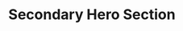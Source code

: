 ---
title: Secondary Hero Section
category: Marketing
paid: false
isActive: false
ltr: {"preview":"function App() {\n  const [state, setState] = React.useState(false);\n\n  // Replace javascript:void(0) path with your path\n  const navigation = [{\n    title: \"Customers\",\n    path: \"javascript:void(0)\"\n  }, {\n    title: \"Careers\",\n    path: \"javascript:void(0)\"\n  }, {\n    title: \"Guides\",\n    path: \"javascript:void(0)\"\n  }, {\n    title: \"Partners\",\n    path: \"javascript:void(0)\"\n  }, {\n    title: \"Team\",\n    path: \"javascript:void(0)\"\n  }];\n  return /*#__PURE__*/React.createElement(React.Fragment, null, /*#__PURE__*/React.createElement(\"header\", null, /*#__PURE__*/React.createElement(\"nav\", {\n    className: \"relative items-center pt-5 px-4 mx-auto max-w-screen-xl sm:px-8 sm:flex sm:space-x-6\"\n  }, /*#__PURE__*/React.createElement(\"div\", {\n    className: \"flex justify-between\"\n  }, /*#__PURE__*/React.createElement(\"a\", {\n    href: \"javascript:void(0)\"\n  }, /*#__PURE__*/React.createElement(\"img\", {\n    src: \"https://www.floatui.com/logo.svg\",\n    width: 120,\n    height: 50,\n    alt: \"Float UI logo\"\n  })), /*#__PURE__*/React.createElement(\"button\", {\n    className: \"text-gray-500 outline-none sm:hidden\",\n    onClick: () => setState(!state)\n  }, state ? /*#__PURE__*/React.createElement(\"svg\", {\n    xmlns: \"http://www.w3.org/2000/svg\",\n    className: \"h-6 w-6\",\n    fill: \"none\",\n    viewBox: \"0 0 24 24\",\n    stroke: \"currentColor\"\n  }, /*#__PURE__*/React.createElement(\"path\", {\n    strokeLinecap: \"round\",\n    strokeLinejoin: \"round\",\n    strokeWidth: 2,\n    d: \"M6 18L18 6M6 6l12 12\"\n  })) : /*#__PURE__*/React.createElement(\"svg\", {\n    xmlns: \"http://www.w3.org/2000/svg\",\n    className: \"h-6 w-6\",\n    fill: \"none\",\n    viewBox: \"0 0 24 24\",\n    stroke: \"currentColor\"\n  }, /*#__PURE__*/React.createElement(\"path\", {\n    strokeLinecap: \"round\",\n    strokeLinejoin: \"round\",\n    strokeWidth: 2,\n    d: \"M4 6h16M4 12h16M4 18h16\"\n  })))), /*#__PURE__*/React.createElement(\"ul\", {\n    className: `bg-white shadow-md rounded-md p-4 flex-1 mt-12 absolute z-20 top-8 right-4 w-64 border sm:shadow-none sm:block sm:border-0 sm:mt-0 sm:static sm:w-auto ${state ? '' : 'hidden'}`\n  }, /*#__PURE__*/React.createElement(\"div\", {\n    className: \"order-1 justify-end items-center space-y-5 sm:flex sm:space-x-6 sm:space-y-0\"\n  }, navigation.map((item, idx) => /*#__PURE__*/React.createElement(\"li\", {\n    className: \"text-gray-500 hover:text-indigo-600\",\n    key: idx\n  }, /*#__PURE__*/React.createElement(\"a\", {\n    href: item.path\n  }, item.title))))))), /*#__PURE__*/React.createElement(\"section\", {\n    className: \"mt-24 mx-auto max-w-screen-xl pb-4 px-4 items-center lg:flex md:px-8\"\n  }, /*#__PURE__*/React.createElement(\"div\", {\n    className: \"space-y-4 flex-1 sm:text-center lg:text-left\"\n  }, /*#__PURE__*/React.createElement(\"h1\", {\n    className: \"text-gray-800 font-bold text-4xl xl:text-5xl\"\n  }, \"Optimize your website for\", /*#__PURE__*/React.createElement(\"span\", {\n    className: \"text-indigo-600\"\n  }, \" Search engine\")), /*#__PURE__*/React.createElement(\"p\", {\n    className: \"text-gray-500 max-w-xl leading-relaxed sm:mx-auto lg:ml-0\"\n  }, \"It is a long established fact that a reader will be distracted by the readable content of a page when looking at its layout. The point of using Lorem Ipsum\"), /*#__PURE__*/React.createElement(\"div\", {\n    className: \"mt-12\"\n  }, /*#__PURE__*/React.createElement(\"p\", {\n    className: \"text-gray-800 py-3\"\n  }, \"Subscribe to our newsletter and we'll save your time\"), /*#__PURE__*/React.createElement(\"form\", {\n    onSubmit: e => e.preventDefault(),\n    className: \"items-center space-y-3 sm:justify-center sm:space-x-3 sm:space-y-0 sm:flex lg:justify-start\"\n  }, /*#__PURE__*/React.createElement(\"input\", {\n    type: \"text\",\n    placeholder: \"Enter your email\",\n    className: \"text-gray-500 border outline-none p-3 rounded-md w-full sm:w-72\"\n  }), /*#__PURE__*/React.createElement(\"button\", {\n    className: \"outline-none bg-gray-700 text-white text-center px-4 py-3 rounded-md shadow w-full ring-offset-2 ring-gray-700 focus:ring-2  sm:w-auto\"\n  }, \"Subscribe\")))), /*#__PURE__*/React.createElement(\"div\", {\n    className: \"flex-1 text-center mt-4 lg:mt-0 lg:ml-3\"\n  }, /*#__PURE__*/React.createElement(\"img\", {\n    src: \"https://i.postimg.cc/kgd4WhyS/container.png\",\n    className: \"w-full mx-auto sm:w-10/12  lg:w-full\"\n  }))));\n}","react":{"jsxCss":[{"code":"import { useState } from 'react'\n\nexport default () => {\n\n    const [state, setState] = useState(false)\n\n  // Replace javascript:void(0) path with your path\n  const navigation = [\n      { title: \"Customers\", path: \"javascript:void(0)\" },\n      { title: \"Careers\", path: \"javascript:void(0)\" },\n      { title: \"Guides\", path: \"javascript:void(0)\" },\n      { title: \"Partners\", path: \"javascript:void(0)\" },\n      { title: \"Team\", path: \"javascript:void(0)\" }\n  ]\n  \n    return (\n        <>\n            <header className=\"hero-secondary-header\">\n                <nav className=\"hero-secondary-nav\">\n                    <div className=\"nav-brand\">\n                        <a href=\"javascript:void(0)\">\n                            <img\n                                src=\"https://www.floatui.com/logo.svg\" \n                                width={120} \n                                height={50}\n                                alt=\"Float UI logo\"\n                            />\n                        </a>\n                        <button className=\"menu-btn\"\n                            onClick={() => setState(!state)}\n                        >\n                            {\n                                state ? (\n                                    <svg xmlns=\"http://www.w3.org/2000/svg\" fill=\"none\" viewBox=\"0 0 24 24\" stroke=\"currentColor\">\n                                        <path strokeLinecap=\"round\" strokeLinejoin=\"round\" strokeWidth={2} d=\"M6 18L18 6M6 6l12 12\" />\n                                    </svg>\n                                ) : (\n\n                                    <svg xmlns=\"http://www.w3.org/2000/svg\" fill=\"none\" viewBox=\"0 0 24 24\" stroke=\"currentColor\">\n                                        <path strokeLinecap=\"round\" strokeLinejoin=\"round\" strokeWidth={2} d=\"M4 6h16M4 12h16M4 18h16\" />\n                                    </svg>\n                                )\n                            }\n                        </button>\n                    </div>\n                    <ul className={`nav-items ${state ? '' : 'hide-nav'}`}>\n                        <div className=\"nav-items-li\">\n                            {\n                                navigation.map((item, idx) => (\n                                    <li key={idx}>\n                                        <a href={item.path}>{item.title}</a>\n                                    </li>\n                                ))\n                            }\n                        </div>\n                    </ul>\n                </nav>\n            </header>\n            <section className=\"hero-secondary\">\n                <div className=\"hero-details\">\n                    <h1>\n                        Optimize your website for\n                         <span> Search engine</span>\n                    </h1>\n                    <p>\n                        It is a long established fact that a reader will be distracted by the readable content of a page when looking at its layout. The point of using Lorem Ipsum\n                    </p>\n                    <div className=\"hero-form\">\n                        <p className=\"\">\n                            Subscribe to our newsletter and we'll save your time\n                        </p>\n                        <form className=\"hero-form-container\">\n                            <input\n                                type=\"text\"\n                                placeholder=\"Enter your email\"\n                            />\n                            <button>\n                                Subscribe \n                            </button>\n                        </form>\n                    </div>\n                </div>\n                <div className=\"hero-img\">\n                    <img src=\"https://i.postimg.cc/kgd4WhyS/container.png\" />\n                </div>\n            </section>\n        </>\n    )\n}\n","label":"App.jsx"},{"code":".hero-secondary-header .hero-secondary-nav {\n  position: relative;\n  align-items: center;\n  padding: 1.25rem 1rem 0 1rem;\n  margin: auto;\n  max-width: 1280px;\n}\n@media (min-width: 640px) {\n  .hero-secondary-header .hero-secondary-nav {\n    display: flex;\n    padding-left: 2rem;\n    padding-right: 2rem;\n  }\n  .hero-secondary-header .hero-secondary-nav > * + * {\n    margin-left: 1.5rem;\n  }\n}\n.hero-secondary-header .hero-secondary-nav .nav-brand {\n  display: flex;\n  justify-content: space-between;\n}\n.hero-secondary-header .hero-secondary-nav .nav-brand .menu-btn {\n  color: #6b7280;\n  outline: none;\n}\n.hero-secondary-header .hero-secondary-nav .nav-brand .menu-btn svg {\n  width: 1.5rem;\n  height: 1.5rem;\n}\n@media (min-width: 640px) {\n  .hero-secondary-header .hero-secondary-nav .nav-brand .menu-btn {\n    display: none;\n  }\n}\n.hero-secondary-header .hero-secondary-nav .nav-items {\n  position: absolute;\n  z-index: 20;\n  top: 2rem;\n  right: 1rem;\n  border: solid 1px #e5e7eb;\n  width: 16rem;\n  background-color: #FFF;\n  box-shadow: 0 4px 6px -1px #0000001a, 0 2px 4px -2px #0000001a;\n  border-radius: 0.375rem;\n  padding: 1rem;\n  flex: 1;\n  justify-content: space-between;\n  margin-top: 3rem;\n}\n@media (min-width: 640px) {\n  .hero-secondary-header .hero-secondary-nav .nav-items {\n    position: static;\n    display: block;\n    width: auto;\n    border: none;\n    box-shadow: none;\n    margin-top: 0;\n  }\n}\n.hero-secondary-header .hero-secondary-nav .nav-items .nav-items-li {\n  flex: 1;\n  justify-content: flex-end;\n  align-items: center;\n}\n.hero-secondary-header .hero-secondary-nav .nav-items .nav-items-li > * + * {\n  margin-top: 1.25rem;\n}\n@media (min-width: 640px) {\n  .hero-secondary-header .hero-secondary-nav .nav-items .nav-items-li {\n    display: flex;\n  }\n  .hero-secondary-header .hero-secondary-nav .nav-items .nav-items-li > * + * {\n    margin-left: 1.5rem;\n  }\n  .hero-secondary-header .hero-secondary-nav .nav-items .nav-items-li > * + * {\n    margin-top: 0px;\n  }\n}\n.hero-secondary-header .hero-secondary-nav .nav-items .nav-items-li li {\n  color: #6b7280;\n}\n.hero-secondary-header .hero-secondary-nav .nav-items .nav-items-li li:hover {\n  color: #4f46e5;\n}\n\n.hide-nav {\n  display: none;\n}\n\n.hero-secondary {\n  margin: 6rem auto;\n  max-width: 1280px;\n  padding: 0 1rem;\n  align-items: center;\n}\n@media (min-width: 768px) {\n  .hero-secondary {\n    padding-left: 2rem;\n    padding-right: 2rem;\n  }\n}\n@media (min-width: 1024px) {\n  .hero-secondary {\n    display: flex;\n  }\n}\n.hero-secondary .hero-details {\n  flex: 1;\n}\n.hero-secondary .hero-details > * + * {\n  margin-top: 1rem;\n}\n.hero-secondary .hero-details h1 {\n  color: #1f2937;\n  font-weight: 700;\n  font-size: 2.25rem;\n  line-height: 2.5rem;\n}\n.hero-secondary .hero-details h1 span {\n  color: #4f46e5;\n}\n@media (min-width: 1280px) {\n  .hero-secondary .hero-details h1 {\n    font-size: 3rem;\n    line-height: 1;\n  }\n}\n.hero-secondary .hero-details p {\n  color: #6b7280;\n  max-width: 36rem;\n  line-height: 1.625;\n}\n@media (min-width: 640px) {\n  .hero-secondary .hero-details p {\n    margin-left: auto;\n    margin-right: auto;\n  }\n}\n@media (min-width: 1024px) {\n  .hero-secondary .hero-details p {\n    margin-left: 0;\n  }\n}\n@media (min-width: 640px) {\n  .hero-secondary .hero-details {\n    text-align: center;\n  }\n}\n@media (min-width: 1024px) {\n  .hero-secondary .hero-details {\n    text-align: left;\n  }\n}\n.hero-secondary .hero-form p {\n  color: #1f2937;\n  padding: 0.75rem 0 0.75rem 0;\n}\n.hero-secondary .hero-form .hero-form-container {\n  align-items: center;\n}\n.hero-secondary .hero-form .hero-form-container > * + * {\n  margin-top: 0.75rem;\n}\n@media (min-width: 640px) {\n  .hero-secondary .hero-form .hero-form-container {\n    display: flex;\n    justify-content: center;\n  }\n  .hero-secondary .hero-form .hero-form-container > * + * {\n    margin-left: 0.75rem;\n  }\n  .hero-secondary .hero-form .hero-form-container > * + * {\n    margin-top: 0px;\n  }\n}\n@media (min-width: 1024px) {\n  .hero-secondary .hero-form .hero-form-container {\n    justify-content: flex-start;\n  }\n}\n.hero-secondary .hero-form .hero-form-container input {\n  color: #6b7280;\n  border: solid 1px #e5e7eb;\n  outline: none;\n  padding: 0.75rem;\n  border-radius: 0.375rem;\n  width: 100%;\n}\n@media (min-width: 640px) {\n  .hero-secondary .hero-form .hero-form-container input {\n    width: 18rem;\n  }\n}\n.hero-secondary .hero-form .hero-form-container button {\n  outline: none;\n  background-color: #374151;\n  color: #FFF;\n  text-align: center;\n  padding: 0.75rem 1rem 0.75rem 1rem;\n  border-radius: 0.375rem;\n  box-shadow: 0 1px 3px 0 #0000001a, 0 1px 2px -1px #0000001a;\n  width: 100%;\n}\n.hero-secondary .hero-form .hero-form-container button:focus {\n  box-shadow: 0 0 0 2px white, 0 0 0 4px #374151;\n}\n@media (min-width: 640px) {\n  .hero-secondary .hero-form .hero-form-container button {\n    width: auto;\n  }\n}\n.hero-secondary .hero-img {\n  flex: 1;\n  text-align: center;\n  margin-top: 1rem;\n}\n@media (min-width: 1024px) {\n  .hero-secondary .hero-img {\n    margin-top: 0;\n    margin-left: 0.75rem;\n  }\n}\n.hero-secondary .hero-img img {\n  width: 100%;\n  margin-left: auto;\n  margin-right: auto;\n}\n@media (min-width: 640px) {\n  .hero-secondary .hero-img img {\n    width: 83.333333%;\n  }\n}\n@media (min-width: 1024px) {\n  .hero-secondary .hero-img img {\n    width: 100%;\n  }\n}\n","label":"style.css"}],"jsxTail":[{"code":"import { useState } from 'react'\n\nexport default () => {\n\n    const [state, setState] = useState(false)\n\n  // Replace javascript:void(0) path with your path\n  const navigation = [\n      { title: \"Customers\", path: \"javascript:void(0)\" },\n      { title: \"Careers\", path: \"javascript:void(0)\" },\n      { title: \"Guides\", path: \"javascript:void(0)\" },\n      { title: \"Partners\", path: \"javascript:void(0)\" },\n      { title: \"Team\", path: \"javascript:void(0)\" }\n  ]\n  \n    return (\n        <>\n            <header>\n                <nav className=\"relative items-center pt-5 px-4 mx-auto max-w-screen-xl sm:px-8 sm:flex sm:space-x-6\">\n                    <div className=\"flex justify-between\">\n                        <a href=\"javascript:void(0)\">\n                            <img\n                                src=\"https://www.floatui.com/logo.svg\" \n                                width={120} \n                                height={50}\n                                alt=\"Float UI logo\"\n                            />\n                        </a>\n                        <button className=\"text-gray-500 outline-none sm:hidden\"\n                            onClick={() => setState(!state)}\n                        >\n                            {\n                                state ? (\n                                    <svg xmlns=\"http://www.w3.org/2000/svg\" className=\"h-6 w-6\" fill=\"none\" viewBox=\"0 0 24 24\" stroke=\"currentColor\">\n                                        <path strokeLinecap=\"round\" strokeLinejoin=\"round\" strokeWidth={2} d=\"M6 18L18 6M6 6l12 12\" />\n                                    </svg>\n                                ) : (\n\n                                    <svg xmlns=\"http://www.w3.org/2000/svg\" className=\"h-6 w-6\" fill=\"none\" viewBox=\"0 0 24 24\" stroke=\"currentColor\">\n                                        <path strokeLinecap=\"round\" strokeLinejoin=\"round\" strokeWidth={2} d=\"M4 6h16M4 12h16M4 18h16\" />\n                                    </svg>\n                                )\n                            }\n                        </button>\n                    </div>\n                    <ul className={`bg-white shadow-md rounded-md p-4 flex-1 mt-12 absolute z-20 top-8 right-4 w-64 border sm:shadow-none sm:block sm:border-0 sm:mt-0 sm:static sm:w-auto ${state ? '' : 'hidden'}`}>\n                        <div className=\"order-1 justify-end items-center space-y-5 sm:flex sm:space-x-6 sm:space-y-0\">\n                            {\n                                navigation.map((item, idx) => (\n                                    <li className=\"text-gray-500 hover:text-indigo-600\" key={idx}>\n                                        <a href={item.path}>{item.title}</a>\n                                    </li>\n                                ))\n                            }\n                        </div>\n                    </ul>\n                </nav>\n            </header>\n            <section className=\"mt-24 mx-auto max-w-screen-xl pb-4 px-4 items-center lg:flex md:px-8\">\n                <div className=\"space-y-4 flex-1 sm:text-center lg:text-left\">\n                    <h1 className=\"text-gray-800 font-bold text-4xl xl:text-5xl\">\n                        Optimize your website for\n                         <span className=\"text-indigo-600\"> Search engine</span>\n                    </h1>\n                    <p className=\"text-gray-500 max-w-xl leading-relaxed sm:mx-auto lg:ml-0\">\n                        It is a long established fact that a reader will be distracted by the readable content of a page when looking at its layout. The point of using Lorem Ipsum\n                    </p>\n                    <div>\n                        <p className=\"text-gray-800 py-3\">\n                            Subscribe to our newsletter and we'll save your time\n                        </p>\n                        <form className=\"items-center space-y-3 sm:justify-center sm:space-x-3 sm:space-y-0 sm:flex lg:justify-start\">\n                            <input\n                                type=\"text\"\n                                placeholder=\"Enter your email\"\n                                className=\"text-gray-500 border outline-none p-3 rounded-md w-full sm:w-72\"\n                            />\n                            <button className=\"outline-none bg-gray-700 text-white text-center px-4 py-3 rounded-md shadow w-full ring-offset-2 ring-gray-700 focus:ring-2  sm:w-auto\">\n                                Subscribe \n                            </button>\n                        </form>\n                    </div>\n                </div>\n                <div className=\"flex-1 text-center mt-4 lg:mt-0 lg:ml-3\">\n                    <img src=\"https://i.postimg.cc/kgd4WhyS/container.png\" className=\"w-full mx-auto sm:w-10/12  lg:w-full\" />\n                </div>\n            </section>\n        </>\n    )\n}\n","label":"App.jsx"}]},"vue":{"vueCss":[{"code":"<template>\n  <header class=\"hero-secondary-header\">\n    <nav class=\"hero-secondary-nav\">\n      <div class=\"nav-brand\">\n        <a href=\"javascript:void(0)\">\n          <img src=\"https://www.floatui.com/logo.svg\" width=\"120\" height=\"50\" alt=\"Float UI logo\" />\n        </a>\n        <button class=\"menu-btn\" @click=\"menuOpen()\">\n          <svg xmlns=\"http://www.w3.org/2000/svg\" fill=\"none\" viewBox=\"0 0 24 24\" stroke=\"currentColor\" :class=\"[open ? 'block' : 'hidden']\">\n            <path strokeLinecap=\"round\" strokeLinejoin=\"round\" strokeWidth=\"2\" d=\"M6 18L18 6M6 6l12 12\" />\n          </svg>\n\n          <svg xmlns=\"http://www.w3.org/2000/svg\" fill=\"none\" viewBox=\"0 0 24 24\" stroke=\"currentColor\" :class=\"[open ? 'hidden' : 'block']\">\n            <path strokeLinecap=\"round\" strokeLinejoin=\"round\" strokeWidth=\"2\" d=\"M4 6h16M4 12h16M4 18h16\" />\n          </svg>\n        </button>\n      </div>\n      <ul class=\"nav-items\" :class=\"[open ? 'block' : 'hidden']\">\n        <div class=\"nav-items-li\">\n          <li v-for=\"link in navigation\" :key=\"link.id\">\n            <a :href=\"link.router\">\n              {{ link.title }}\n            </a>\n          </li>\n        </div>\n      </ul>\n    </nav>\n  </header>\n  <section class=\"hero-secondary\">\n    <div class=\"hero-details\">\n      <h1>\n        Optimize your website for\n        <span> Search engine</span>\n      </h1>\n      <p>\n        It is a long established fact that a reader will be distracted by the readable content of a page when looking at\n        its layout. The point of using Lorem Ipsum\n      </p>\n      <div class=\"hero-form\">\n        <p class=\"\">\n          Subscribe to our newsletter and we'll save your time\n        </p>\n        <form class=\"hero-form-container\">\n          <input type=\"text\" placeholder=\"Enter your email\" />\n          <button>\n            Subscribe\n          </button>\n        </form>\n      </div>\n    </div>\n    <div class=\"hero-img\">\n      <img src=\"https://i.postimg.cc/kgd4WhyS/container.png\" />\n    </div>\n  </section>\n</template>\n\n<script>\n  import { ref } from 'vue';\n  export default {\n    data: function () {\n      return {\n        navigation: [\n          { title: \"Customers\", router: \"/Customers\" },\n          { title: \"Careers\", router: \"/Careers\" },\n          { title: \"Guides\", router: \"/Guides\" },\n          { title: \"Partners\", router: \"/Partners\" },\n        ]\n      }\n    },\n    setup() {\n      let open = ref(false);\n      function menuOpen() {\n        open.value = !open.value;\n      }\n      return { open, menuOpen }\n    }\n  }\n</script>","label":"App.vue"},{"code":"  .hero-secondary-header .hero-secondary-nav {\n  position: relative;\n  align-items: center;\n  padding: 1.25rem 1rem 0 1rem;\n  margin: auto;\n  max-width: 1280px;\n}\n@media (min-width: 640px) {\n  .hero-secondary-header .hero-secondary-nav {\n    display: flex;\n    padding-left: 2rem;\n    padding-right: 2rem;\n  }\n  .hero-secondary-header .hero-secondary-nav > * + * {\n    margin-left: 1.5rem;\n  }\n}\n.hero-secondary-header .hero-secondary-nav .nav-brand {\n  display: flex;\n  justify-content: space-between;\n}\n.hero-secondary-header .hero-secondary-nav .nav-brand .menu-btn {\n  color: #6b7280;\n  outline: none;\n}\n.hero-secondary-header .hero-secondary-nav .nav-brand .menu-btn svg {\n  width: 1.5rem;\n  height: 1.5rem;\n}\n@media (min-width: 640px) {\n  .hero-secondary-header .hero-secondary-nav .nav-brand .menu-btn {\n    display: none;\n  }\n}\n.hero-secondary-header .hero-secondary-nav .nav-items {\n  position: absolute;\n  z-index: 20;\n  top: 2rem;\n  right: 1rem;\n  border: solid 1px #e5e7eb;\n  width: 16rem;\n  background-color: #FFF;\n  box-shadow: 0 4px 6px -1px #0000001a, 0 2px 4px -2px #0000001a;\n  border-radius: 0.375rem;\n  padding: 1rem;\n  flex: 1;\n  justify-content: space-between;\n  margin-top: 3rem;\n}\n@media (min-width: 640px) {\n  .hero-secondary-header .hero-secondary-nav .nav-items {\n    position: static;\n    display: block;\n    width: auto;\n    border: none;\n    box-shadow: none;\n    margin-top: 0;\n  }\n}\n.hero-secondary-header .hero-secondary-nav .nav-items .nav-items-li {\n  flex: 1;\n  justify-content: flex-end;\n  align-items: center;\n}\n.hero-secondary-header .hero-secondary-nav .nav-items .nav-items-li > * + * {\n  margin-top: 1.25rem;\n}\n@media (min-width: 640px) {\n  .hero-secondary-header .hero-secondary-nav .nav-items .nav-items-li {\n    display: flex;\n  }\n  .hero-secondary-header .hero-secondary-nav .nav-items .nav-items-li > * + * {\n    margin-left: 1.5rem;\n  }\n  .hero-secondary-header .hero-secondary-nav .nav-items .nav-items-li > * + * {\n    margin-top: 0px;\n  }\n}\n.hero-secondary-header .hero-secondary-nav .nav-items .nav-items-li li {\n  color: #6b7280;\n}\n.hero-secondary-header .hero-secondary-nav .nav-items .nav-items-li li:hover {\n  color: #4f46e5;\n}\n\n.hide-nav {\n  display: none;\n}\n\n.hero-secondary {\n  margin: 6rem auto;\n  max-width: 1280px;\n  padding: 0 1rem;\n  align-items: center;\n}\n@media (min-width: 768px) {\n  .hero-secondary {\n    padding-left: 2rem;\n    padding-right: 2rem;\n  }\n}\n@media (min-width: 1024px) {\n  .hero-secondary {\n    display: flex;\n  }\n}\n.hero-secondary .hero-details {\n  flex: 1;\n}\n.hero-secondary .hero-details > * + * {\n  margin-top: 1rem;\n}\n.hero-secondary .hero-details h1 {\n  color: #1f2937;\n  font-weight: 700;\n  font-size: 2.25rem;\n  line-height: 2.5rem;\n}\n.hero-secondary .hero-details h1 span {\n  color: #4f46e5;\n}\n@media (min-width: 1280px) {\n  .hero-secondary .hero-details h1 {\n    font-size: 3rem;\n    line-height: 1;\n  }\n}\n.hero-secondary .hero-details p {\n  color: #6b7280;\n  max-width: 36rem;\n  line-height: 1.625;\n}\n@media (min-width: 640px) {\n  .hero-secondary .hero-details p {\n    margin-left: auto;\n    margin-right: auto;\n  }\n}\n@media (min-width: 1024px) {\n  .hero-secondary .hero-details p {\n    margin-left: 0;\n  }\n}\n@media (min-width: 640px) {\n  .hero-secondary .hero-details {\n    text-align: center;\n  }\n}\n@media (min-width: 1024px) {\n  .hero-secondary .hero-details {\n    text-align: left;\n  }\n}\n.hero-secondary .hero-form p {\n  color: #1f2937;\n  padding: 0.75rem 0 0.75rem 0;\n}\n.hero-secondary .hero-form .hero-form-container {\n  align-items: center;\n}\n.hero-secondary .hero-form .hero-form-container > * + * {\n  margin-top: 0.75rem;\n}\n@media (min-width: 640px) {\n  .hero-secondary .hero-form .hero-form-container {\n    display: flex;\n    justify-content: center;\n  }\n  .hero-secondary .hero-form .hero-form-container > * + * {\n    margin-left: 0.75rem;\n  }\n  .hero-secondary .hero-form .hero-form-container > * + * {\n    margin-top: 0px;\n  }\n}\n@media (min-width: 1024px) {\n  .hero-secondary .hero-form .hero-form-container {\n    justify-content: flex-start;\n  }\n}\n.hero-secondary .hero-form .hero-form-container input {\n  color: #6b7280;\n  border: solid 1px #e5e7eb;\n  outline: none;\n  padding: 0.75rem;\n  border-radius: 0.375rem;\n  width: 100%;\n}\n@media (min-width: 640px) {\n  .hero-secondary .hero-form .hero-form-container input {\n    width: 18rem;\n  }\n}\n.hero-secondary .hero-form .hero-form-container button {\n  outline: none;\n  background-color: #374151;\n  color: #FFF;\n  text-align: center;\n  padding: 0.75rem 1rem 0.75rem 1rem;\n  border-radius: 0.375rem;\n  box-shadow: 0 1px 3px 0 #0000001a, 0 1px 2px -1px #0000001a;\n  width: 100%;\n}\n.hero-secondary .hero-form .hero-form-container button:focus {\n  box-shadow: 0 0 0 2px white, 0 0 0 4px #374151;\n}\n@media (min-width: 640px) {\n  .hero-secondary .hero-form .hero-form-container button {\n    width: auto;\n  }\n}\n.hero-secondary .hero-img {\n  flex: 1;\n  text-align: center;\n  margin-top: 1rem;\n}\n@media (min-width: 1024px) {\n  .hero-secondary .hero-img {\n    margin-top: 0;\n    margin-left: 0.75rem;\n  }\n}\n.hero-secondary .hero-img img {\n  width: 100%;\n  margin-left: auto;\n  margin-right: auto;\n}\n@media (min-width: 640px) {\n  .hero-secondary .hero-img img {\n    width: 83.333333%;\n  }\n}\n@media (min-width: 1024px) {\n  .hero-secondary .hero-img img {\n    width: 100%;\n  }\n}\n\n.hide-nav, .hidden {\n  display: none;\n}\n.block {\n  display: block;\n}","label":"style.css"}],"vueTail":[{"code":"<template>\n  <header>\n    <nav class=\"relative items-center pt-5 px-4 mx-auto max-w-screen-xl sm:px-8 sm:flex sm:space-x-6\">\n      <div class=\"flex justify-between\">\n        <a href=\"javascript:void(0)\">\n          <img src=\"https://www.floatui.com/logo.svg\" width=\"120\" height=\"50\" alt=\"Float UI logo\" />\n        </a>\n        <button class=\"text-gray-500 outline-none sm:hidden\" @click=\"menuOpen()\">\n          <svg xmlns=\"http://www.w3.org/2000/svg\" class=\"h-6 w-6\" fill=\"none\" viewBox=\"0 0 24 24\"\n            stroke=\"currentColor\" :class=\"[open ? 'block' : 'hidden']\">\n            <path strokeLinecap=\"round\" strokeLinejoin=\"round\" strokeWidth=\"2\" d=\"M6 18L18 6M6 6l12 12\" />\n          </svg>\n          <svg xmlns=\"http://www.w3.org/2000/svg\" class=\"h-6 w-6\" fill=\"none\" viewBox=\"0 0 24 24\"\n            stroke=\"currentColor\" :class=\"[open ? 'hidden' : 'block']\">\n            <path strokeLinecap=\"round\" strokeLinejoin=\"round\" strokeWidth=\"2\" d=\"M4 6h16M4 12h16M4 18h16\" />\n          </svg>\n        </button>\n      </div>\n      <ul class=\"bg-white shadow-md rounded-md p-4 flex-1 mt-12 absolute z-20 top-8 right-4 w-64 border\n        sm:shadow-none sm:block sm:border-0 sm:mt-0 sm:static sm:w-auto\" :class=\"[open ? 'block' : 'hidden']\">\n        <div class=\"order-1 justify-end items-center space-y-5 sm:flex sm:space-x-6 sm:space-y-0\">\n          <li v-for=\"link in navigation\" :key=\"link.id\" class=\"text-gray-500 hover:text-indigo-600\">\n            <a :href=\"link.router\">\n              {{ link.title }}\n            </a>\n          </li>\n        </div>\n      </ul>\n    </nav>\n  </header>\n  <section class=\"mt-24 mx-auto max-w-screen-xl pb-4 px-4 items-center lg:flex md:px-8\">\n    <div class=\"space-y-4 flex-1 sm:text-center lg:text-left\">\n      <h1 class=\"text-gray-800 font-bold text-4xl xl:text-5xl\">\n        Optimize your website for\n        <span class=\"text-indigo-600\"> Search engine</span>\n      </h1>\n      <p class=\"text-gray-500 max-w-xl leading-relaxed sm:mx-auto lg:ml-0\">\n        It is a long established fact that a reader will be distracted by the readable content of a page when looking at\n        its layout. The point of using Lorem Ipsum\n      </p>\n      <div>\n        <p class=\"text-gray-800 py-3\">\n          Subscribe to our newsletter and we'll save your time\n        </p>\n        <form class=\"items-center space-y-3 sm:justify-center sm:space-x-3 sm:space-y-0 sm:flex lg:justify-start\">\n          <input type=\"text\" placeholder=\"Enter your email\"\n            class=\"text-gray-500 border outline-none p-3 rounded-md w-full sm:w-72\" />\n          <button\n            class=\"outline-none bg-gray-700 text-white text-center px-4 py-3 rounded-md shadow w-full ring-offset-2 ring-gray-700 focus:ring-2  sm:w-auto\">\n            Subscribe\n          </button>\n        </form>\n      </div>\n    </div>\n    <div class=\"flex-1 text-center mt-4 lg:mt-0 lg:ml-3\">\n      <img src=\"https://i.postimg.cc/kgd4WhyS/container.png\" class=\"w-full mx-auto sm:w-10/12  lg:w-full\" />\n    </div>\n  </section>\n</template>\n\n<script>\n  import { ref } from 'vue';\n  export default {\n    data: function () {\n      return {\n        navigation: [\n          { title: \"Customers\", router: \"/Customers\" },\n          { title: \"Careers\", router: \"/Careers\" },\n          { title: \"Guides\", router: \"/Guides\" },\n          { title: \"Partners\", router: \"/Partners\" },\n        ]\n      }\n    },\n    setup() {\n      let open = ref(false);\n      function menuOpen() {\n        open.value = !open.value;\n      }\n      return { open, menuOpen }\n    }\n  }\n</script>","label":"App.vue"}]}}
rtl: {"vue":{"vueCss":[],"vueTail":[]},"preview":"function App() {\n  const [state, setState] = React.useState(false);\n\n  // Replace javascript:void(0) path with your path\n  const navigation = [{\n    title: \"العملاء\",\n    path: \"javascript:void(0)\"\n  }, {\n    title: \"الوظائف\",\n    path: \"javascript:void(0)\"\n  }, {\n    title: \"خطوط الإرشاد\",\n    path: \"javascript:void(0)\"\n  }, {\n    title: \"شركاء\",\n    path: \"javascript:void(0)\"\n  }];\n  return /*#__PURE__*/React.createElement(React.Fragment, null, /*#__PURE__*/React.createElement(\"header\", null, /*#__PURE__*/React.createElement(\"nav\", {\n    className: \"relative items-center max-w-screen-xl px-4 pt-5 mx-auto sm:px-8 sm:flex sm:space-x-6 sm:space-x-reverse\"\n  }, /*#__PURE__*/React.createElement(\"div\", {\n    className: \"flex justify-between\"\n  }, /*#__PURE__*/React.createElement(\"a\", {\n    href: \"javascript:void(0)\"\n  }, /*#__PURE__*/React.createElement(\"img\", {\n    src: \"https://www.floatui.com/logo.svg\",\n    width: 120,\n    height: 50,\n    alt: \"Float UI logo\"\n  })), /*#__PURE__*/React.createElement(\"button\", {\n    className: \"text-gray-500 outline-none sm:hidden\",\n    onClick: () => setState(!state)\n  }, state ? /*#__PURE__*/React.createElement(\"svg\", {\n    xmlns: \"http://www.w3.org/2000/svg\",\n    className: \"w-6 h-6\",\n    fill: \"none\",\n    viewBox: \"0 0 24 24\",\n    stroke: \"currentColor\"\n  }, /*#__PURE__*/React.createElement(\"path\", {\n    strokeLinecap: \"round\",\n    strokeLinejoin: \"round\",\n    strokeWidth: 2,\n    d: \"M6 18L18 6M6 6l12 12\"\n  })) : /*#__PURE__*/React.createElement(\"svg\", {\n    xmlns: \"http://www.w3.org/2000/svg\",\n    className: \"w-6 h-6\",\n    fill: \"none\",\n    viewBox: \"0 0 24 24\",\n    stroke: \"currentColor\"\n  }, /*#__PURE__*/React.createElement(\"path\", {\n    strokeLinecap: \"round\",\n    strokeLinejoin: \"round\",\n    strokeWidth: 2,\n    d: \"M4 6h16M4 12h16M4 18h16\"\n  })))), /*#__PURE__*/React.createElement(\"ul\", {\n    className: `bg-white shadow-md rounded-md p-4 flex-1 mt-12 absolute z-20 top-8 left-4 w-64 border sm:shadow-none sm:block sm:border-0 sm:mt-0 sm:static sm:w-auto ${state ? '' : 'hidden'}`\n  }, /*#__PURE__*/React.createElement(\"div\", {\n    className: \"items-center justify-end order-1 space-y-5 sm:flex sm:space-x-6 sm:space-x-reverse sm:space-y-0\"\n  }, navigation.map((item, idx) => /*#__PURE__*/React.createElement(\"li\", {\n    className: \"text-gray-500 hover:text-indigo-600\",\n    key: idx\n  }, /*#__PURE__*/React.createElement(\"a\", {\n    href: item.path\n  }, item.title))))))), /*#__PURE__*/React.createElement(\"section\", {\n    className: \"items-center max-w-screen-xl px-4 pb-4 mx-auto mt-24 lg:flex md:px-8\"\n  }, /*#__PURE__*/React.createElement(\"div\", {\n    className: \"flex-1 space-y-4 sm:text-center lg:text-right\"\n  }, /*#__PURE__*/React.createElement(\"h1\", {\n    className: \"text-4xl font-bold text-gray-800 xl:text-5xl\"\n  }, \"\\u062A\\u062D\\u0633\\u064A\\u0646 \\u0645\\u0648\\u0642\\u0639 \\u0627\\u0644\\u0648\\u064A\\u0628 \\u0627\\u0644\\u062E\\u0627\\u0635 \\u0628\\u0643\", /*#__PURE__*/React.createElement(\"span\", {\n    className: \"text-indigo-600\"\n  }, \" \\u0644\\u0645\\u062D\\u0631\\u0643 \\u0627\\u0644\\u0628\\u062D\\u062B\")), /*#__PURE__*/React.createElement(\"p\", {\n    className: \"max-w-xl leading-relaxed text-gray-500 sm:mx-auto lg:ml-0\"\n  }, \"\\u0647\\u0646\\u0627\\u0643 \\u062D\\u0642\\u064A\\u0642\\u0629 \\u0645\\u062B\\u0628\\u062A\\u0629 \\u0645\\u0646\\u0630 \\u0632\\u0645\\u0646 \\u0637\\u0648\\u064A\\u0644 \\u0648\\u0647\\u064A \\u0623\\u0646 \\u0627\\u0644\\u0645\\u062D\\u062A\\u0648\\u0649 \\u0627\\u0644\\u0645\\u0642\\u0631\\u0648\\u0621 \\u0644\\u0635\\u0641\\u062D\\u0629 \\u0645\\u0627 \\u0633\\u064A\\u0644\\u0647\\u064A \\u0627\\u0644\\u0642\\u0627\\u0631\\u0626 \\u0639\\u0646 \\u0627\\u0644\\u062A\\u0631\\u0643\\u064A\\u0632 \\u0639\\u0644\\u0649 \\u0627\\u0644\\u0634\\u0643\\u0644 \\u0627\\u0644\\u062E\\u0627\\u0631\\u062C\\u064A \\u0644\\u0644\\u0646\\u0635 \\u0623\\u0648 \\u0634\\u0643\\u0644 \\u062A\\u0648\\u0636\\u0639 \\u0627\\u0644\\u0641\\u0642\\u0631\\u0627\\u062A \\u0641\\u064A \\u0627\\u0644\\u0635\\u0641\\u062D\\u0629 \\u0627\\u0644\\u062A\\u064A \\u064A\\u0642\\u0631\\u0623\\u0647\\u0627. \\u0627\\u0644\\u0647\\u062F\\u0641 \\u0645\\u0646 \\u0627\\u0633\\u062A\\u062E\\u062F\\u0627\\u0645.\"), /*#__PURE__*/React.createElement(\"div\", {\n    className: \"mt-12\"\n  }, /*#__PURE__*/React.createElement(\"p\", {\n    className: \"py-3 text-gray-800\"\n  }, \"\\u0627\\u0634\\u062A\\u0631\\u0643 \\u0641\\u064A \\u0627\\u0644\\u0646\\u0634\\u0631\\u0629 \\u0627\\u0644\\u0625\\u062E\\u0628\\u0627\\u0631\\u064A\\u0629 \\u0644\\u062F\\u064A\\u0646\\u0627, \\u0648\\u0633\\u0646\\u0648\\u0641\\u0631 \\u0648\\u0642\\u062A\\u0643\"), /*#__PURE__*/React.createElement(\"form\", {\n    onSubmit: e => e.preventDefault(),\n    className: \"items-center space-y-3 sm:justify-center sm:space-x-3 sm:space-x-reverse sm:space-y-0 sm:flex lg:justify-start\"\n  }, /*#__PURE__*/React.createElement(\"input\", {\n    type: \"text\",\n    placeholder: \"\\u0627\\u062F\\u062E\\u0644 \\u0628\\u0631\\u064A\\u062F\\u0643 \\u0627\\u0644\\u0625\\u0644\\u0643\\u062A\\u0631\\u0648\\u0646\\u064A\",\n    className: \"w-full p-3 text-gray-500 border rounded-md outline-none sm:w-72\"\n  }), /*#__PURE__*/React.createElement(\"button\", {\n    className: \"w-full px-4 py-3 text-center text-white bg-gray-700 rounded-md shadow outline-none ring-offset-2 ring-gray-700 focus:ring-2 sm:w-auto\"\n  }, \"\\u0625\\u0634\\u062A\\u0631\\u0627\\u0643\")))), /*#__PURE__*/React.createElement(\"div\", {\n    className: \"flex-1 mt-4 text-center lg:mt-0 lg:ml-3\"\n  }, /*#__PURE__*/React.createElement(\"img\", {\n    src: \"https://i.postimg.cc/kgd4WhyS/container.png\",\n    className: \"w-full mx-auto sm:w-10/12 lg:w-full\"\n  }))));\n}","react":{"jsxCss":[{"code":"import { useState } from 'react'\n\nexport default () => {\n\n    const [state, setState] = useState(false)\n\n    // Replace javascript:void(0) path with your path\n    const navigation = [\n        { title: \"العملاء\", path: \"javascript:void(0)\" },\n        { title: \"الوظائف\", path: \"javascript:void(0)\" },\n        { title: \"خطوط الإرشاد\", path: \"javascript:void(0)\" },\n        { title: \"شركاء\", path: \"javascript:void(0)\" }\n    ]\n  \n    return (\n        <>\n            <header className=\"hero-secondary-header\">\n                <nav className=\"hero-secondary-nav\">\n                    <div className=\"nav-brand\">\n                        <a href=\"javascript:void(0)\">\n                            <img\n                                src=\"https://www.floatui.com/logo.svg\" \n                                width={120} \n                                height={50}\n                                alt=\"Float UI logo\"\n                            />\n                        </a>\n                        <button className=\"menu-btn\"\n                            onClick={() => setState(!state)}\n                        >\n                            {\n                                state ? (\n                                    <svg xmlns=\"http://www.w3.org/2000/svg\" fill=\"none\" viewBox=\"0 0 24 24\" stroke=\"currentColor\">\n                                        <path strokeLinecap=\"round\" strokeLinejoin=\"round\" strokeWidth={2} d=\"M6 18L18 6M6 6l12 12\" />\n                                    </svg>\n                                ) : (\n\n                                    <svg xmlns=\"http://www.w3.org/2000/svg\" fill=\"none\" viewBox=\"0 0 24 24\" stroke=\"currentColor\">\n                                        <path strokeLinecap=\"round\" strokeLinejoin=\"round\" strokeWidth={2} d=\"M4 6h16M4 12h16M4 18h16\" />\n                                    </svg>\n                                )\n                            }\n                        </button>\n                    </div>\n                    <ul className={`nav-items ${state ? '' : 'hide-nav'}`}>\n                        <div className=\"nav-items-li\">\n                            {\n                                navigation.map((item, idx) => (\n                                    <li key={idx}>\n                                        <a href={item.path}>{item.title}</a>\n                                    </li>\n                                ))\n                            }\n                        </div>\n                    </ul>\n                </nav>\n            </header>\n            <section className=\"hero-secondary\">\n                <div className=\"hero-details\">\n                    <h1>\n                        تحسين موقع الويب الخاص بك\n                         <span> لمحرك البحث</span>\n                    </h1>\n                    <p>\n                    هناك حقيقة مثبتة منذ زمن طويل وهي أن المحتوى المقروء لصفحة ما سيلهي القارئ عن التركيز على الشكل الخارجي للنص أو شكل توضع الفقرات في الصفحة التي يقرأها. الهدف من استخدام.\n                    </p>\n                    <div className=\"hero-form\">\n                        <p className=\"\">\n                            اشترك في النشرة الإخبارية لدينا, وسنوفر وقتك\n                        </p>\n                        <form className=\"hero-form-container\">\n                            <input\n                                type=\"text\"\n                                placeholder=\"ادخل بريدك الإلكتروني\"\n                            />\n                            <button>\n                                إشتراك \n                            </button>\n                        </form>\n                    </div>\n                </div>\n                <div className=\"hero-img\">\n                    <img src=\"https://i.postimg.cc/kgd4WhyS/container.png\" />\n                </div>\n            </section>\n        </>\n    )\n}","label":"App.jsx"},{"code":".hero-secondary-header .hero-secondary-nav {\n  position: relative;\n  align-items: center;\n  padding: 1.25rem 1rem 0 1rem;\n  margin: auto;\n  max-width: 1280px;\n}\n@media (min-width: 640px) {\n  .hero-secondary-header .hero-secondary-nav {\n    display: flex;\n    padding-left: 2rem;\n    padding-right: 2rem;\n  }\n  .hero-secondary-header .hero-secondary-nav > * + * {\n    margin-left: 1.5rem;\n  }\n}\n.hero-secondary-header .hero-secondary-nav .nav-brand {\n  display: flex;\n  justify-content: space-between;\n}\n.hero-secondary-header .hero-secondary-nav .nav-brand .menu-btn {\n  color: #6b7280;\n  outline: none;\n}\n.hero-secondary-header .hero-secondary-nav .nav-brand .menu-btn svg {\n  width: 1.5rem;\n  height: 1.5rem;\n}\n@media (min-width: 640px) {\n  .hero-secondary-header .hero-secondary-nav .nav-brand .menu-btn {\n    display: none;\n  }\n}\n.hero-secondary-header .hero-secondary-nav .nav-items {\n  position: absolute;\n  z-index: 20;\n  top: 2rem;\n  right: 1rem;\n  border: solid 1px #e5e7eb;\n  width: 16rem;\n  background-color: #FFF;\n  box-shadow: 0 4px 6px -1px #0000001a, 0 2px 4px -2px #0000001a;\n  border-radius: 0.375rem;\n  padding: 1rem;\n  flex: 1;\n  justify-content: space-between;\n  margin-top: 3rem;\n}\n@media (min-width: 640px) {\n  .hero-secondary-header .hero-secondary-nav .nav-items {\n    position: static;\n    display: block;\n    width: auto;\n    border: none;\n    box-shadow: none;\n    margin-top: 0;\n  }\n}\n.hero-secondary-header .hero-secondary-nav .nav-items .nav-items-li {\n  flex: 1;\n  justify-content: flex-end;\n  align-items: center;\n}\n.hero-secondary-header .hero-secondary-nav .nav-items .nav-items-li > * + * {\n  margin-top: 1.25rem;\n}\n@media (min-width: 640px) {\n  .hero-secondary-header .hero-secondary-nav .nav-items .nav-items-li {\n    display: flex;\n    gap: 1.5rem;\n  }\n  .hero-secondary-header .hero-secondary-nav .nav-items .nav-items-li > * + * {\n    margin-top: 0px;\n  }\n}\n.hero-secondary-header .hero-secondary-nav .nav-items .nav-items-li li {\n  color: #6b7280;\n}\n.hero-secondary-header .hero-secondary-nav .nav-items .nav-items-li li:hover {\n  color: #4f46e5;\n}\n\n.hide-nav {\n  display: none;\n}\n\n.hero-secondary {\n  margin: 6rem auto;\n  max-width: 1280px;\n  padding: 0 1rem;\n  align-items: center;\n}\n@media (min-width: 768px) {\n  .hero-secondary {\n    padding-left: 2rem;\n    padding-right: 2rem;\n  }\n}\n@media (min-width: 1024px) {\n  .hero-secondary {\n    display: flex;\n  }\n}\n.hero-secondary .hero-details {\n  flex: 1;\n}\n.hero-secondary .hero-details > * + * {\n  margin-top: 1rem;\n}\n.hero-secondary .hero-details h1 {\n  color: #1f2937;\n  font-weight: 700;\n  font-size: 2.25rem;\n  line-height: 2.5rem;\n}\n.hero-secondary .hero-details h1 span {\n  color: #4f46e5;\n}\n@media (min-width: 1280px) {\n  .hero-secondary .hero-details h1 {\n    font-size: 3rem;\n    line-height: 1;\n  }\n}\n.hero-secondary .hero-details p {\n  color: #6b7280;\n  max-width: 36rem;\n  line-height: 1.625;\n}\n@media (min-width: 640px) {\n  .hero-secondary .hero-details p {\n    margin-left: auto;\n    margin-right: auto;\n  }\n}\n@media (min-width: 1024px) {\n  .hero-secondary .hero-details p {\n    margin-left: 0;\n  }\n}\n@media (min-width: 640px) {\n  .hero-secondary .hero-details {\n    text-align: center;\n  }\n}\n@media (min-width: 1024px) {\n  .hero-secondary .hero-details {\n    text-align: right;\n  }\n}\n.hero-secondary .hero-form p {\n  color: #1f2937;\n  padding: 0.75rem 0 0.75rem 0;\n  display: inline-block;\n}\n.hero-secondary .hero-form .hero-form-container {\n  align-items: center;\n}\n.hero-secondary .hero-form .hero-form-container > * + * {\n  margin-top: 0.75rem;\n}\n@media (min-width: 640px) {\n  .hero-secondary .hero-form .hero-form-container {\n    display: flex;\n    justify-content: center;\n    gap: 0.75rem;\n  }\n  .hero-secondary .hero-form .hero-form-container > * + * {\n    margin-top: 0px;\n  }\n}\n@media (min-width: 1024px) {\n  .hero-secondary .hero-form .hero-form-container {\n    justify-content: flex-start;\n  }\n}\n.hero-secondary .hero-form .hero-form-container input {\n  color: #6b7280;\n  border: solid 1px #e5e7eb;\n  outline: none;\n  padding: 0.75rem;\n  border-radius: 0.375rem;\n  width: 100%;\n}\n@media (min-width: 640px) {\n  .hero-secondary .hero-form .hero-form-container input {\n    width: 18rem;\n  }\n}\n.hero-secondary .hero-form .hero-form-container button {\n  outline: none;\n  background-color: #374151;\n  color: #FFF;\n  text-align: center;\n  padding: 0.75rem 1rem 0.75rem 1rem;\n  border-radius: 0.375rem;\n  box-shadow: 0 1px 3px 0 #0000001a, 0 1px 2px -1px #0000001a;\n  width: 100%;\n}\n.hero-secondary .hero-form .hero-form-container button:focus {\n  box-shadow: 0 0 0 2px white, 0 0 0 4px #374151;\n}\n@media (min-width: 640px) {\n  .hero-secondary .hero-form .hero-form-container button {\n    width: auto;\n  }\n}\n.hero-secondary .hero-img {\n  flex: 1;\n  text-align: center;\n  margin-top: 1rem;\n}\n@media (min-width: 1024px) {\n  .hero-secondary .hero-img {\n    margin-top: 0;\n    margin-right: 0.75rem;\n  }\n}\n.hero-secondary .hero-img img {\n  width: 100%;\n  margin-left: auto;\n  margin-right: auto;\n}\n@media (min-width: 640px) {\n  .hero-secondary .hero-img img {\n    width: 83.333333%;\n  }\n}\n@media (min-width: 1024px) {\n  .hero-secondary .hero-img img {\n    width: 100%;\n  }\n}","label":"style.css"}],"jsxTail":[{"code":"import { useState } from 'react'\n\nexport default () => {\n\n    const [state, setState] = useState(false)\n\n    // Replace javascript:void(0) path with your path\n    const navigation = [\n        { title: \"العملاء\", path: \"javascript:void(0)\" },\n        { title: \"الوظائف\", path: \"javascript:void(0)\" },\n        { title: \"خطوط الإرشاد\", path: \"javascript:void(0)\" },\n        { title: \"شركاء\", path: \"javascript:void(0)\" }\n    ]\n  \n    return (\n        <>\n            <header>\n                <nav className=\"relative items-center pt-5 px-4 mx-auto max-w-screen-xl sm:px-8 sm:flex sm:space-x-6 sm:space-x-reverse\">\n                    <div className=\"flex justify-between\">\n                        <a href=\"javascript:void(0)\">\n                            <img\n                                src=\"https://www.floatui.com/logo.svg\" \n                                width={120} \n                                height={50}\n                                alt=\"Float UI logo\"\n                            />\n                        </a>\n                        <button className=\"text-gray-500 outline-none sm:hidden\"\n                            onClick={() => setState(!state)}\n                        >\n                            {\n                                state ? (\n                                    <svg xmlns=\"http://www.w3.org/2000/svg\" className=\"h-6 w-6\" fill=\"none\" viewBox=\"0 0 24 24\" stroke=\"currentColor\">\n                                        <path strokeLinecap=\"round\" strokeLinejoin=\"round\" strokeWidth={2} d=\"M6 18L18 6M6 6l12 12\" />\n                                    </svg>\n                                ) : (\n\n                                    <svg xmlns=\"http://www.w3.org/2000/svg\" className=\"h-6 w-6\" fill=\"none\" viewBox=\"0 0 24 24\" stroke=\"currentColor\">\n                                        <path strokeLinecap=\"round\" strokeLinejoin=\"round\" strokeWidth={2} d=\"M4 6h16M4 12h16M4 18h16\" />\n                                    </svg>\n                                )\n                            }\n                        </button>\n                    </div>\n                    <ul className={`bg-white shadow-md rounded-md p-4 flex-1 mt-12 absolute z-20 top-8 left-4 w-64 border sm:shadow-none sm:block sm:border-0 sm:mt-0 sm:static sm:w-auto ${state ? '' : 'hidden'}`}>\n                        <div className=\"order-1 justify-end items-center space-y-5 sm:flex sm:space-x-6 sm:space-x-reverse sm:space-y-0\">\n                            {\n                                navigation.map((item, idx) => (\n                                    <li className=\"text-gray-500 hover:text-indigo-600\" key={idx}>\n                                        <a href={item.path}>{item.title}</a>\n                                    </li>\n                                ))\n                            }\n                        </div>\n                    </ul>\n                </nav>\n            </header>\n            <section className=\"mt-24 mx-auto max-w-screen-xl pb-4 px-4 items-center lg:flex md:px-8\">\n                <div className=\"space-y-4 flex-1 sm:text-center lg:text-right\">\n                    <h1 className=\"text-gray-800 font-bold text-4xl xl:text-5xl\">\n                        تحسين موقع الويب الخاص بك\n                        <span className=\"text-indigo-600\"> لمحرك البحث</span>\n                    </h1>\n                    <p className=\"text-gray-500 max-w-xl leading-relaxed sm:mx-auto lg:ml-0\">\n                        هناك حقيقة مثبتة منذ زمن طويل وهي أن المحتوى المقروء لصفحة ما سيلهي القارئ عن التركيز على الشكل الخارجي للنص أو شكل توضع الفقرات في الصفحة التي يقرأها. الهدف من استخدام.\n                    </p>\n                    <div className=\"mt-12\">\n                        <p className=\"text-gray-800 py-3\">\n                            اشترك في النشرة الإخبارية لدينا, وسنوفر وقتك\n                        </p>\n                        <form \n                            onSubmit={(e) => e.preventDefault()}\n                            className=\"items-center space-y-3 sm:justify-center sm:space-x-3 sm:space-x-reverse sm:space-y-0 sm:flex lg:justify-start\">\n                            <input\n                                type=\"text\"\n                                placeholder=\"ادخل بريدك الإلكتروني\"\n                                className=\"text-gray-500 border outline-none p-3 rounded-md w-full sm:w-72\"\n                            />\n                            <button className=\"outline-none bg-gray-700 text-white text-center px-4 py-3 rounded-md shadow w-full ring-offset-2 ring-gray-700 focus:ring-2 sm:w-auto\">\n                                إشتراك \n                            </button>\n                        </form>\n                    </div>\n                </div>\n                <div className=\"flex-1 text-center mt-4 lg:mt-0 lg:ml-3\">\n                    <img src=\"https://i.postimg.cc/kgd4WhyS/container.png\" className=\"w-full mx-auto sm:w-10/12  lg:w-full\" />\n                </div>\n            </section>\n        </>\n    )\n}","label":"App.jsx"}]}}
slug: /heroes
id: c8915eb0-02ed-4961-bb6d-799910ad7f15
created_at: 2
---